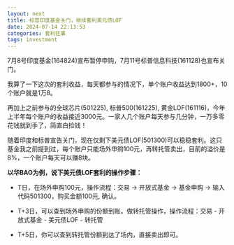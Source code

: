 ```yaml
---
layout: next
title: 标普印度基金关门，继续套利美元债LOF
date: 2024-07-14 22:13:53
categories: 套利往事
tags: investment
---
```


7月8号印度基金(164824)宣布暂停申购，7月11号标普信息科技(161128)也宣布关门。

我算了一下这次的套利收益，每天都参与的情况下，单个账户收益达到1800+，10个账户就是1万8。

再加上之前参与的全球芯片(501225), 标普500(161225), 黄金LOF(161116)，今年上半年每个账户的收益接近3000元。一家人几个账户每天参与几分钟，一万多零花钱就到手了，简直白捡钱！

随着印度和标普宣告关门，现在仅剩下美元债LOF(501300)可以稳稳套利。这只基金我之前提到过，每个账户只能场外申购100元，再转托管卖出，目前的溢价是8%，一个账户每天可以赚8块。

<!-- more -->

**以华BAO为例，说下美元债LOF套利的操作步骤：**

* T日，在场外申购100元，操作流程：交易 -> 开放式基金 -> 基金申购 -> 输入代码501300，购买金额100元, 确认。

* T+3日，可以查到场外申购的份额到账。做转托管操作，操作流程：交易 - 开放式基金 - 美元债LOF - 转托管

* T+5日，你可以查到转托管份额到达了场内，直接卖出即可。
